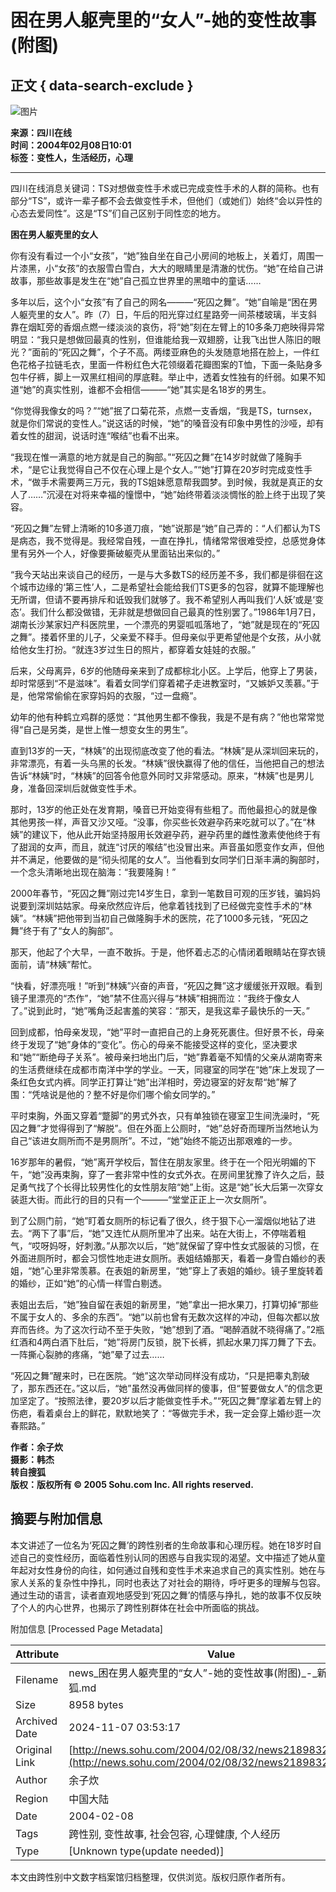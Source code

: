 # 困在男人躯壳里的“女人”-她的变性故事(附图)

## 正文 { data-search-exclude }


![图片](https://photo.sohu.com/2004/02/08/32/Img218983256.jpg)

**来源：四川在线**  
**时间：2004年02月08日10:01**  
**标签：变性人，生活经历，心理**

---

四川在线消息关键词：TS对想做变性手术或已完成变性手术的人群的简称。也有部分“TS”，或许一辈子都不会去做变性手术，但他们（或她们）始终“会以异性的心态去爱同性”。这是“TS”们自己区别于同性恋的地方。

**困在男人躯壳里的女人**

你有没有看过一个小“女孩”，“她”独自坐在自己小房间的地板上，关着灯，周围一片漆黑，小“女孩”的衣服雪白雪白，大大的眼睛里是清澈的忧伤。“她”在给自己讲故事，那些故事是发生在“她”自己孤立世界里的黑暗中的童话……

多年以后，这个小“女孩”有了自己的网名———“死囚之舞”。“她”自喻是“困在男人躯壳里的女人”。昨（7）日，午后的阳光穿过红星路旁一间茶楼玻璃，半支斜靠在烟缸旁的香烟点燃一缕淡淡的哀伤，将“她”刻在左臂上的10多条刀疤映得异常明显：“我只是想做回最真的性别，但谁能给我一双翅膀，让我飞出世人陈旧的眼光？”面前的“死囚之舞”，个子不高。两缕亚麻色的头发随意地搭在脸上，一件红色花格子拉链毛衣，里面一件粉红色大花领缀着花瓣图案的T恤，下面一条贴身多包牛仔裤，脚上一双黑红相间的厚底鞋。举止中，透着女性独有的纤弱。如果不知道“她”的真实性别，谁都不会相信———“她”其实是名18岁的男生。

“你觉得我像女的吗？”“她”抿了口菊花茶，点燃一支香烟，“我是TS，turnsex，就是你们常说的变性人。”说这话的时候，“她”的嗓音没有印象中男性的沙哑，却有着女性的甜润，说话时连“喉结”也看不出来。

“我现在惟一满意的地方就是自己的胸部。”“死囚之舞”在14岁时就做了隆胸手术，“是它让我觉得自己不仅在心理上是个女人。”“她”打算在20岁时完成变性手术，“做手术需要两三万元，我的TS姐妹愿意帮我圆梦。到时候，我就是真正的女人了……”沉浸在对将来幸福的憧憬中，“她”始终带着淡淡惆怅的脸上终于出现了笑容。

“死囚之舞”左臂上清晰的10多道刀痕，“她”说那是“她”自己弄的：“人们都认为TS是病态，我不觉得是。我经常自残，一直在挣扎，情绪常常很难受控，总感觉身体里有另外一个人，好像要撕破躯壳从里面钻出来似的。”

“我今天站出来谈自己的经历，一是与大多数TS的经历差不多，我们都是徘徊在这个城市边缘的‘第三性’人，二是希望社会能给我们TS更多的包容，就算不能理解也无所谓，但请不要再排斥和诋毁我们就够了。我不希望别人再叫我们‘人妖’或是‘变态’。我们什么都没做错，无非就是想做回自己最真的性别罢了。”1986年1月7日，湖南长沙某家妇产科医院里，一个漂亮的男婴呱呱落地了，“她”就是现在的“死囚之舞”。搂着怀里的儿子，父亲爱不释手。但母亲似乎更希望他是个女孩，从小就给他女生打扮。“就连3岁过生日的照片，都穿着女娃娃的衣服。”

后来，父母离异，6岁的他随母亲来到了成都棕北小区。上学后，他穿上了男装，却时常感到“不是滋味”。看着女同学们穿着裙子走进教室时，“又嫉妒又羡慕。”于是，他常常偷偷在家穿妈妈的衣服，“过一盘瘾”。

幼年的他有种鹤立鸡群的感觉：“其他男生都不像我，我是不是有病？”他也常常觉得“自己是另类，是世上惟一想变女生的男生”。

直到13岁的一天，“林姨”的出现彻底改变了他的看法。“林姨”是从深圳回来玩的，非常漂亮，有着一头乌黑的长发。“林姨”很快赢得了他的信任，当他把自己的想法告诉“林姨”时，“林姨”的回答令他意外同时又非常感动。原来，“林姨”也是男儿身，准备回深圳后就做变性手术。

那时，13岁的他正处在发育期，嗓音已开始变得有些粗了。而他最担心的就是像其他男孩一样，声音又沙又哑。“没事，你买些长效避孕药来吃就可以了。”在“林姨”的建议下，他从此开始坚持服用长效避孕药，避孕药里的雌性激素使他终于有了甜润的女声，而且，就连“讨厌的喉结”也没冒出来。声音虽如愿变作女声，但他并不满足，他要做的是“彻头彻尾的女人”。当他看到女同学们日渐丰满的胸部时，一个念头清晰地出现在脑海：“我要隆胸！”

2000年春节，“死囚之舞”刚过完14岁生日，拿到一笔数目可观的压岁钱，骗妈妈说要到深圳姑姑家。母亲欣然应许后，他拿着钱找到了已经做完变性手术的“林姨”。“林姨”把他带到当初自己做隆胸手术的医院，花了1000多元钱，“死囚之舞”终于有了“女人的胸部”。

那天，他起了个大早，一直不敢拆。于是，他怀着忐忑的心情闭着眼睛站在穿衣镜面前，请“林姨”帮忙。

“快看，好漂亮哦！”听到“林姨”兴奋的声音，“死囚之舞”这才缓缓张开双眼。看到镜子里漂亮的“杰作”，“她”禁不住高兴得与“林姨”相拥而泣：“我终于像女人了。”说到此时，“她”嘴角泛起害羞的笑容：“那天，是我这辈子最快乐的一天。”

回到成都，怕母亲发现，“她”平时一直把自己的上身死死裹住。但好景不长，母亲终于发现了“她”身体的“变化”。伤心的母亲不能接受这样的变化，坚决要求和“她”“断绝母子关系”。被母亲扫地出门后，“她”靠着毫不知情的父亲从湖南寄来的生活费继续在成都市南洋中学的学业。一天，同寝室的同学在“她”床上发现了一条红色女式内裤。同学正打算让“她”出洋相时，旁边寝室的好友帮“她”解了围：“凭啥说是他的？整不好是你们哪个偷女同学的。”

平时束胸，外面又穿着“蹩脚”的男式外衣，只有单独锁在寝室卫生间洗澡时，“死囚之舞”才觉得得到了“解脱”。但在外面上公厕时，“她”总好奇而理所当然地认为自己“该进女厕所而不是男厕所”。不过，“她”始终不能迈出那艰难的一步。

16岁那年的暑假，“她”离开学校后，暂住在朋友家里。终于在一个阳光明媚的下午，“她”没再束胸，穿了一套非常中性的女式外衣。在房间里犹豫了许久之后，鼓足勇气找了个长得比较男性化的女性朋友陪“她”上街。这是“她”长大后第一次穿女装逛大街。而此行的目的只有一个———“堂堂正正上一次女厕所”。

到了公厕门前，“她”盯着女厕所的标记看了很久，终于狠下心一溜烟似地钻了进去。“两下了事”后，“她”又连忙从厕所里冲了出来。站在大街上，不停喘着粗气，“哎呀妈呀，好刺激。”从那次以后，“她”就保留了穿中性女式服装的习惯，在外面进厕所时，都会习惯性地走进女厕所。表姐结婚那天，看着一身雪白婚纱的表姐，“她”心里非常羡慕。在表姐的新房里，“她”穿上了表姐的婚纱。镜子里旋转着的婚纱，正如“她”的心情一样雪白剔透。

表姐出去后，“她”独自留在表姐的新房里，“她”拿出一把水果刀，打算切掉“那些不属于女人的、多余的东西”。“她”以前也曾有无数次这样的冲动，但每次都以放弃而告终。为了这次行动不至于失败，“她”想到了酒。“喝醉酒就不晓得痛了。”2瓶红酒和4两白酒下肚后，“她”将房门反锁，脱下长裤，抓起水果刀挥刀舞了下去。一阵撕心裂肺的疼痛，“她”晕了过去……

“死囚之舞”醒来时，已在医院。“她”这次举动同样没有成功，“只是把睾丸割破了，那东西还在。”这以后，“她”虽然没再做同样的傻事，但“誓要做女人”的信念更加坚定了。“按照法律，要20岁以后才能做变性手术。”“死囚之舞”摩挲着左臂上的伤疤，看着桌台上的鲜花，默默地笑了：“等做完手术，我一定会穿上婚纱逛一次春熙路。”

**作者：余子炊**  
**摄影：韩杰**  
**转自搜狐**  
**版权：版权所有 © 2005 Sohu.com Inc. All rights reserved.**

## 摘要与附加信息

<!-- tcd_abstract -->
本文讲述了一位名为‘死囚之舞’的跨性别者的生命故事和心理历程。她在18岁时自述自己的变性经历，面临着性别认同的困惑与自我实现的渴望。文中描述了她从童年起对女性身份的向往，如何通过自残和变性手术来追求自己的真实性别。她在与家人关系的复杂性中挣扎，同时也表达了对社会的期待，呼吁更多的理解与包容。通过生动的语言，读者直观地感受到‘死囚之舞’的情感与挣扎，她的故事不仅反映了个人的内心世界，也揭示了跨性别群体在社会中所面临的挑战。
<!-- tcd_abstract_end -->

附加信息 [Processed Page Metadata]

| Attribute       | Value                                  |
|-----------------|----------------------------------------|
| Filename        | news_困在男人躯壳里的“女人”-她的变性故事(附图)_-_新闻-_搜狐.md                             |
| Size            | 8958 bytes                           |
| Archived Date   | 2024-11-07 03:53:17                             |
| Original Link   | [http://news.sohu.com/2004/02/08/32/news218983255.shtml](http://news.sohu.com/2004/02/08/32/news218983255.shtml)                       |
| Author          | 余子炊                               |
| Region          | 中国大陆                               |
| Date            | 2004-02-08                                 |
| Tags            | 跨性别, 变性故事, 社会包容, 心理健康, 个人经历                                 |
| Type            | [Unknown type(update needed)]                                 |
<!-- tcd_table_end -->

本文由跨性别中文数字档案馆归档整理，仅供浏览。版权归原作者所有。
